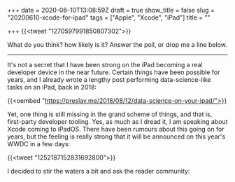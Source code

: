 +++
date = 2020-06-10T13:08:59Z
draft = true
show_title = false
slug = "20200610-xcode-for-ipad"
tags = ["Apple", "Xcode", "iPad"]
title = ""

+++
{{<tweet "1270597991850807302">}}

What do you think? how likely is it? Answer the poll, or drop me a line below.

***

It's not a secret that I have been strong on the iPad becoming a real developer device in the near future. Certain things have been possible for years, and I already wrote a lengthy post performing data-science-like tasks on an iPad, back in 2018:

{{<oembed "https://preslav.me/2018/08/12/data-science-on-your-ipad/">}}

Yet, one thing is still missing in the grand scheme of things, and that is, first-party developer tooling. Yes, as much as I dread it, I am speaking about Xcode coming to iPadOS. There have been rumours about this going on for years, but the feeling is really strong that it will be announced on this year's WWDC in a few days:

{{<tweet "1252187152831692800">}}

I decided to stir the waters a bit and ask the reader community: